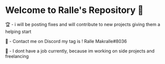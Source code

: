 # Welcome to Ralle's Repository 🎉

🏆 - i will be posting fixes and will contribute to new projects giving them a helping start

📧 - Contact me on Discord my tag is ! Ralle Makralle#8036

👔 - I dont have a job currently, because im working on side projects and freelancing
